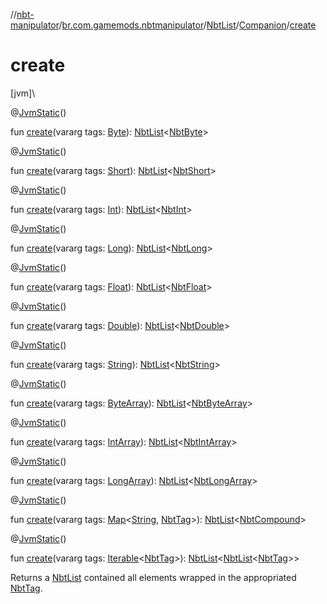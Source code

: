 //[nbt-manipulator](../../../../index.md)/[br.com.gamemods.nbtmanipulator](../../index.md)/[NbtList](../index.md)/[Companion](index.md)/[create](create.md)

# create

[jvm]\

@[JvmStatic](https://kotlinlang.org/api/latest/jvm/stdlib/kotlin.jvm/-jvm-static/index.html)()

fun [create](create.md)(vararg tags: [Byte](https://kotlinlang.org/api/latest/jvm/stdlib/kotlin/-byte/index.html)): [NbtList](../index.md)<[NbtByte](../../-nbt-byte/index.md)>

@[JvmStatic](https://kotlinlang.org/api/latest/jvm/stdlib/kotlin.jvm/-jvm-static/index.html)()

fun [create](create.md)(vararg tags: [Short](https://kotlinlang.org/api/latest/jvm/stdlib/kotlin/-short/index.html)): [NbtList](../index.md)<[NbtShort](../../-nbt-short/index.md)>

@[JvmStatic](https://kotlinlang.org/api/latest/jvm/stdlib/kotlin.jvm/-jvm-static/index.html)()

fun [create](create.md)(vararg tags: [Int](https://kotlinlang.org/api/latest/jvm/stdlib/kotlin/-int/index.html)): [NbtList](../index.md)<[NbtInt](../../-nbt-int/index.md)>

@[JvmStatic](https://kotlinlang.org/api/latest/jvm/stdlib/kotlin.jvm/-jvm-static/index.html)()

fun [create](create.md)(vararg tags: [Long](https://kotlinlang.org/api/latest/jvm/stdlib/kotlin/-long/index.html)): [NbtList](../index.md)<[NbtLong](../../-nbt-long/index.md)>

@[JvmStatic](https://kotlinlang.org/api/latest/jvm/stdlib/kotlin.jvm/-jvm-static/index.html)()

fun [create](create.md)(vararg tags: [Float](https://kotlinlang.org/api/latest/jvm/stdlib/kotlin/-float/index.html)): [NbtList](../index.md)<[NbtFloat](../../-nbt-float/index.md)>

@[JvmStatic](https://kotlinlang.org/api/latest/jvm/stdlib/kotlin.jvm/-jvm-static/index.html)()

fun [create](create.md)(vararg tags: [Double](https://kotlinlang.org/api/latest/jvm/stdlib/kotlin/-double/index.html)): [NbtList](../index.md)<[NbtDouble](../../-nbt-double/index.md)>

@[JvmStatic](https://kotlinlang.org/api/latest/jvm/stdlib/kotlin.jvm/-jvm-static/index.html)()

fun [create](create.md)(vararg tags: [String](https://kotlinlang.org/api/latest/jvm/stdlib/kotlin/-string/index.html)): [NbtList](../index.md)<[NbtString](../../-nbt-string/index.md)>

@[JvmStatic](https://kotlinlang.org/api/latest/jvm/stdlib/kotlin.jvm/-jvm-static/index.html)()

fun [create](create.md)(vararg tags: [ByteArray](https://kotlinlang.org/api/latest/jvm/stdlib/kotlin/-byte-array/index.html)): [NbtList](../index.md)<[NbtByteArray](../../-nbt-byte-array/index.md)>

@[JvmStatic](https://kotlinlang.org/api/latest/jvm/stdlib/kotlin.jvm/-jvm-static/index.html)()

fun [create](create.md)(vararg tags: [IntArray](https://kotlinlang.org/api/latest/jvm/stdlib/kotlin/-int-array/index.html)): [NbtList](../index.md)<[NbtIntArray](../../-nbt-int-array/index.md)>

@[JvmStatic](https://kotlinlang.org/api/latest/jvm/stdlib/kotlin.jvm/-jvm-static/index.html)()

fun [create](create.md)(vararg tags: [LongArray](https://kotlinlang.org/api/latest/jvm/stdlib/kotlin/-long-array/index.html)): [NbtList](../index.md)<[NbtLongArray](../../-nbt-long-array/index.md)>

@[JvmStatic](https://kotlinlang.org/api/latest/jvm/stdlib/kotlin.jvm/-jvm-static/index.html)()

fun [create](create.md)(vararg tags: [Map](https://kotlinlang.org/api/latest/jvm/stdlib/kotlin.collections/-map/index.html)<[String](https://kotlinlang.org/api/latest/jvm/stdlib/kotlin/-string/index.html), [NbtTag](../../-nbt-tag/index.md)>): [NbtList](../index.md)<[NbtCompound](../../-nbt-compound/index.md)>

@[JvmStatic](https://kotlinlang.org/api/latest/jvm/stdlib/kotlin.jvm/-jvm-static/index.html)()

fun [create](create.md)(vararg tags: [Iterable](https://kotlinlang.org/api/latest/jvm/stdlib/kotlin.collections/-iterable/index.html)<[NbtTag](../../-nbt-tag/index.md)>): [NbtList](../index.md)<[NbtList](../index.md)<[NbtTag](../../-nbt-tag/index.md)>>

Returns a [NbtList](../index.md) contained all elements wrapped in the appropriated [NbtTag](../../-nbt-tag/index.md).

